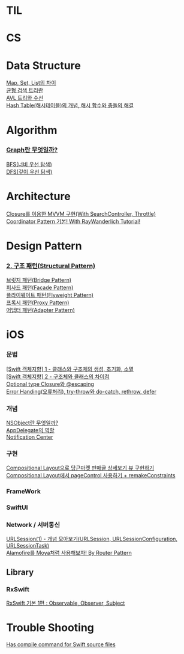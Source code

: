 # TIL

# CS

# Data Structure
[Map, Set, List의 차이](https://github.com/L-j-h-c/TIL/issues/8) <br>
[균형 검색 트리란](https://github.com/L-j-h-c/TIL/issues/43) <br>
[AVL 트리와 수선](https://github.com/L-j-h-c/TIL/issues/30) <br>
[Hash Table(해시테이블)의 개념, 해시 함수와 충돌의 해결](https://github.com/L-j-h-c/TIL/issues/41)

# Algorithm
### [Graph란 무엇일까?](https://github.com/L-j-h-c/TIL/issues/35)
[BFS(너비 우선 탐색)](https://github.com/L-j-h-c/TIL/issues/34) <br>
[DFS(깊이 우선 탐색)](https://github.com/L-j-h-c/TIL/issues/36)


# Architecture
[Closure를 이용한 MVVM 구현(With SearchController, Throttle)](https://jazz-the-it.tistory.com/12) <br>
[Coordinator Pattern 기본! With RayWanderlich Tutorial!](https://jazz-the-it.tistory.com/28)

# Design Pattern

### [2. 구조 패턴(Structural Pattern)](https://github.com/L-j-h-c/TIL/issues/20)
[브릿지 패턴(Bridge Pattern)](https://github.com/L-j-h-c/TIL/issues/17) <br>
[퍼사드 패턴(Facade Pattern)](https://github.com/L-j-h-c/TIL/issues/18) <br>
[플라이웨이트 패턴(Flyweight Pattern)](https://github.com/L-j-h-c/TIL/issues/37) <br>
[프록시 패턴(Proxy Pattern)](https://github.com/L-j-h-c/TIL/issues/38) <br>
[어댑터 패턴(Adapter Pattern)](https://github.com/L-j-h-c/TIL/issues/39) 

# iOS
### 문법
[[Swift 객체지향] 1 - 클래스와 구조체의 생성, 초기화, 소멸](https://jazz-the-it.tistory.com/10) <br>
[[Swift 객체지향] 2 - 구조체와 클래스의 차이점](https://jazz-the-it.tistory.com/11) <br>
[Optional type Closure와 @escaping](https://jazz-the-it.tistory.com/13) <br>
[Error Handing(오류처리), try-throw와 do-catch, rethrow, defer](https://jazz-the-it.tistory.com/18)

### 개념
[NSObject란 무엇일까?](https://github.com/L-j-h-c/TIL/issues/1) <br>
[AppDelegate의 역할](https://github.com/L-j-h-c/TIL/issues/2) <br>
[Notification Center](https://github.com/L-j-h-c/TIL/issues/24) <br>

### 구현
[Compositional Layout으로 당근마켓 판매글 상세보기 뷰 구현하기](https://jazz-the-it.tistory.com/27) <br>
[Compositional Layout에서 pageControl 사용하기 + remakeConstraints](https://jazz-the-it.tistory.com/27)

### FrameWork

### SwiftUI

### Network / 서버통신
[URLSession(1) - 개념 모아보기(URLSession, URLSessionConfiguration, URLSessionTask)](https://jazz-the-it.tistory.com/19) <br>
[Alamofire를 Moya처럼 사용해보자! By Router Pattern](https://jazz-the-it.tistory.com/25)

## Library

### RxSwift
[RxSwift 기본 1편 : Observable, Observer, Subject](https://jazz-the-it.tistory.com/21)


# Trouble Shooting
[Has compile command for Swift source files](https://github.com/L-j-h-c/TIL/issues/33)
